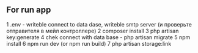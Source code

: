 ## For run app
1 .env - writeble connect to data dase, writeble smtp server (и проверьте отправителя в мейл контроллере)
2 composer install
3 php artisan key:generate
4 chek connect with data base - php artisan migrate
5 npm install
6 npm run dev (or npm run build)
7 php artisan storage:link